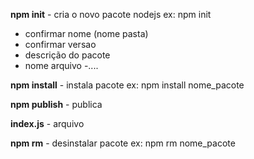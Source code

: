 **npm init** - cria o novo pacote nodejs ex: npm init
- confirmar nome (nome pasta)
- confirmar versao
- descrição do pacote
- nome arquivo
-....

**npm install** - instala pacote ex: npm install nome_pacote

**npm publish** - publica 

**index.js** - arquivo

**npm rm** - desinstalar pacote ex: npm rm nome_pacote